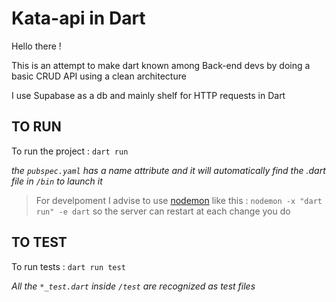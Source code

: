 # Kata-api in Dart

Hello there !

This is an attempt to make dart known among Back-end devs by doing a basic CRUD API using a clean architecture


I use Supabase as a db and mainly shelf for HTTP requests in Dart

## TO RUN

To run the project : `dart run`

*the `pubspec.yaml` has a name attribute and it will automatically find the .dart file in `/bin` to launch it*

> For develpoment I advise to use [nodemon](https://nodemon.io/) like this : `nodemon -x "dart run" -e dart` so the server can restart at each change you do

## TO TEST

To run tests : `dart run test`

*All the `*_test.dart` inside `/test` are recognized as test files*

